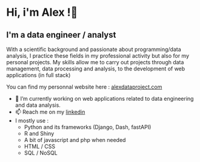 <h1>Hi, i'm Alex !👋</h1>
<h2>I'm a data engineer / analyst</h2>

<p>With a scientific background and passionate about programming/data analysis, I practice these fields in my professional activity but also for my personal projects. My skills allow me to carry out projects through data management, data processing and analysis, to the development of web applications (in full stack)</p>

You can find my personnal website here : <a target="_blank" href = "https://alexdataproject.com/">alexdataproject.com</a>

- 🔭 I’m currently working on web applications related to data engineering and data analysis.
- 📫 Reach me on my <a target="_blank" href = "https://www.linkedin.com/in/alexandre-duval-6021711ba/">linkedin</a>
- I mostly use :
  - Python and its frameworks (Django, Dash, fastAPI)
  - R and Shiny
  - A bit of javascript and php when needed
  - HTML / CSS
  - SQL / NoSQL
